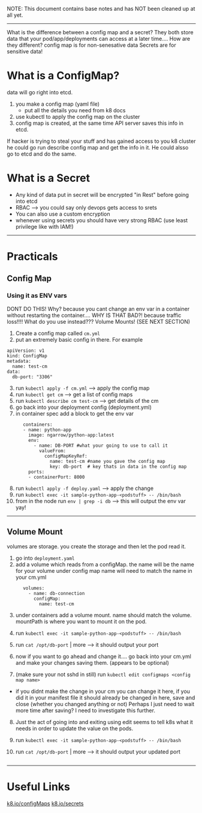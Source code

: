 NOTE: This document contains base notes and has NOT been cleaned up at all yet.

---
What is the difference between a config map and a secret?
They both store data that your pod/app/deployments can access at a later time....
How are they different?
config map is for non-senesative data
Secrets are for sensitive data!

# What is a ConfigMap?
data will go right into etcd.

1. you make a config map (yaml file)
    - put all the details you need from k8 docs
2. use kubectl to apply the config map on the cluster
3. config map is created, at the same time API server saves this info in etcd.

If hacker is trying to steal your stuff and has gained access to you k8 cluster he could go run describe config map and get the info in it. He could alsso go to etcd and do the same.


# What is a Secret  
- Any kind of data put in secret will be encrypted "in Rest" before going into etcd
- RBAC --> you could say only devops gets access to srets
- You can also use a custom encryption
- whenever using secrets you should have very strong RBAC (use least privilege like with IAM!)


---

# Practicals

## Config Map

### Using it as ENV vars ###
DONT DO THIS!
Why? because you cant change an env var in a container without restarting the container....
WHY IS THAT BAD?! because traffic loss!!!!
What do you use instead??? Volume Mounts!
(SEE NEXT SECTION)
1. Create a config map called `cm.yml`
2. put an extremely basic config in there. For example
```
apiVersion: v1
kind: ConfigMap
metadata:
  name: test-cm
data:
  db-port: "3306"

```
3. run `kubectl apply -f cm.yml` --> apply the config map
4. run `kubectl get cm` --> get a list of config maps
5. run `kubectl describe cm test-cm` --> get details of the cm
6. go back into your deployment config (deployment.yml)
7. in container spec add a block to get the env var
```
      containers:
      - name: python-app
        image: ngarrow/python-app:latest
        env:
          - name: DB-PORT #what your going to use to call it
            valueFrom:
              configMapKeyRef:   
                name: test-cm #name you gave the config map
                key: db-port  # key thats in data in the config map
        ports:
        - containerPort: 8000
```
8. run `kubectl apply -f deploy.yaml` --> apply the change
9. run `kubectl exec -it sample-python-app-<podstuff> -- /bin/bash`
10. from in the node run `env | grep -i db` --> this will output the env var yay!

---
## Volume Mount
volumes are storage. you create the storage and then let the pod read it.
1. go into `deployment.yaml`
2. add a volume which reads from a configMap. the name will be the name for your volume under config map name will need to match the name in your cm.yml

``` 
      volumes: 
        - name: db-connection
          configMap:
            name: test-cm

```

3. under containers add a volume mount. name should match the volume. mountPath is where you want to mount it on the pod.

4. run `kubectl exec -it sample-python-app-<podstuff> -- /bin/bash`

5. run `cat /opt/db-port` | more --> it should output your port


6. now if you want to go ahead and change it.... go back into your cm.yml and make your changes saving them. 
(appears to be optional)

7. (make sure your not sshd in still) run `kubectl edit configmaps <config map name>`
* if you didnt make the change in your cm you can change it here, if you did it in your manifest file it should already be changed in here, save and close (whether you changed anything or not)
Perhaps I just need to wait more time after saving? I need to investigate this further.

8. Just the act of going into and exiting using edit seems to tell k8s what it needs in order to update the value on the pods.

9. run `kubectl exec -it sample-python-app-<podstuff> -- /bin/bash`

10. run `cat /opt/db-port` | more --> it should output your updated port


```

```

---
# Useful Links
[k8.io/configMaps](https://kubernetes.io/docs/concepts/configuration/configmap/)
[k8.io/secrets](https://kubernetes.io/docs/concepts/configuration/secret/)
